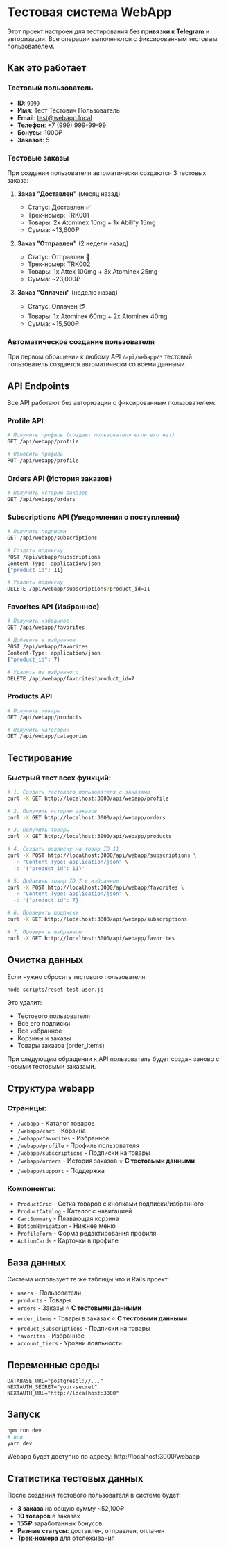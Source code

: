 # Тестовая система WebApp

Этот проект настроен для тестирования **без привязки к Telegram** и авторизации. Все операции выполняются с фиксированным тестовым пользователем.

## Как это работает

### Тестовый пользователь
- **ID**: `9999`
- **Имя**: Тест Тестович Пользователь
- **Email**: test@webapp.local
- **Телефон**: +7 (999) 999-99-99
- **Бонусы**: 1000₽
- **Заказов**: 5

### Тестовые заказы
При создании пользователя автоматически создаются 3 тестовых заказа:

1. **Заказ "Доставлен"** (месяц назад)
   - Статус: Доставлен ✅
   - Трек-номер: TRK001
   - Товары: 2x Atominex 10mg + 1x Abilify 15mg
   - Сумма: ~13,600₽

2. **Заказ "Отправлен"** (2 недели назад)
   - Статус: Отправлен 🚚
   - Трек-номер: TRK002
   - Товары: 1x Attex 100mg + 3x Atominex 25mg
   - Сумма: ~23,000₽

3. **Заказ "Оплачен"** (неделю назад)
   - Статус: Оплачен 💳
   - Товары: 1x Atominex 60mg + 2x Atominex 40mg
   - Сумма: ~15,500₽

### Автоматическое создание пользователя
При первом обращении к любому API `/api/webapp/*` тестовый пользователь создается автоматически со всеми данными.

## API Endpoints

Все API работают без авторизации с фиксированным пользователем:

### Profile API
```bash
# Получить профиль (создает пользователя если его нет)
GET /api/webapp/profile

# Обновить профиль
PUT /api/webapp/profile
```

### Orders API (История заказов)
```bash
# Получить историю заказов
GET /api/webapp/orders
```

### Subscriptions API (Уведомления о поступлении)
```bash
# Получить подписки
GET /api/webapp/subscriptions

# Создать подписку
POST /api/webapp/subscriptions
Content-Type: application/json
{"product_id": 11}

# Удалить подписку
DELETE /api/webapp/subscriptions?product_id=11
```

### Favorites API (Избранное)
```bash
# Получить избранное
GET /api/webapp/favorites

# Добавить в избранное
POST /api/webapp/favorites
Content-Type: application/json
{"product_id": 7}

# Удалить из избранного
DELETE /api/webapp/favorites?product_id=7
```

### Products API
```bash
# Получить товары
GET /api/webapp/products

# Получить категории
GET /api/webapp/categories
```

## Тестирование

### Быстрый тест всех функций:
```bash
# 1. Создать тестового пользователя с заказами
curl -X GET http://localhost:3000/api/webapp/profile

# 2. Получить историю заказов
curl -X GET http://localhost:3000/api/webapp/orders

# 3. Получить товары
curl -X GET http://localhost:3000/api/webapp/products

# 4. Создать подписку на товар ID 11
curl -X POST http://localhost:3000/api/webapp/subscriptions \
  -H "Content-Type: application/json" \
  -d '{"product_id": 11}'

# 5. Добавить товар ID 7 в избранное
curl -X POST http://localhost:3000/api/webapp/favorites \
  -H "Content-Type: application/json" \
  -d '{"product_id": 7}'

# 6. Проверить подписки
curl -X GET http://localhost:3000/api/webapp/subscriptions

# 7. Проверить избранное
curl -X GET http://localhost:3000/api/webapp/favorites
```

## Очистка данных

Если нужно сбросить тестового пользователя:

```bash
node scripts/reset-test-user.js
```

Это удалит:
- Тестового пользователя
- Все его подписки
- Все избранное
- Корзины и заказы
- Товары заказов (order_items)

При следующем обращении к API пользователь будет создан заново с новыми тестовыми заказами.

## Структура webapp

### Страницы:
- `/webapp` - Каталог товаров
- `/webapp/cart` - Корзина
- `/webapp/favorites` - Избранное
- `/webapp/profile` - Профиль пользователя
- `/webapp/subscriptions` - Подписки на товары
- `/webapp/orders` - История заказов ⭐ **С тестовыми данными**
- `/webapp/support` - Поддержка

### Компоненты:
- `ProductGrid` - Сетка товаров с кнопками подписки/избранного
- `ProductCatalog` - Каталог с навигацией
- `CartSummary` - Плавающая корзина
- `BottomNavigation` - Нижнее меню
- `ProfileForm` - Форма редактирования профиля
- `ActionCards` - Карточки в профиле

## База данных

Система использует те же таблицы что и Rails проект:
- `users` - Пользователи  
- `products` - Товары
- `orders` - Заказы ⭐ **С тестовыми данными**
- `order_items` - Товары в заказах ⭐ **С тестовыми данными**
- `product_subscriptions` - Подписки на товары
- `favorites` - Избранное
- `account_tiers` - Уровни лояльности

## Переменные среды

```env
DATABASE_URL="postgresql://..."
NEXTAUTH_SECRET="your-secret"
NEXTAUTH_URL="http://localhost:3000"
```

## Запуск

```bash
npm run dev
# или
yarn dev
```

Webapp будет доступно по адресу: http://localhost:3000/webapp

## Статистика тестовых данных

После создания тестового пользователя в системе будет:
- **3 заказа** на общую сумму ~52,100₽
- **10 товаров** в заказах
- **155₽** заработанных бонусов
- **Разные статусы**: доставлен, отправлен, оплачен
- **Трек-номера** для отслеживания 